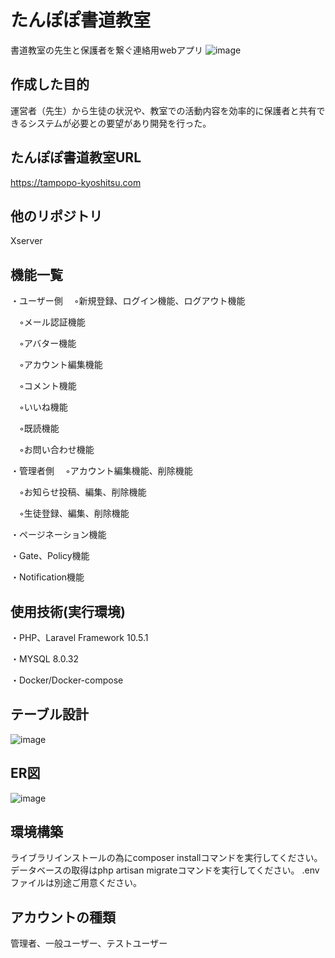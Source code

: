 # たんぽぽ書道教室

書道教室の先生と保護者を繋ぐ連絡用webアプリ
![image](https://user-images.githubusercontent.com/106829132/232237535-2becef9d-f075-4d9e-886d-f44a74ab6f40.png)

## 作成した目的

運営者（先生）から生徒の状況や、教室での活動内容を効率的に保護者と共有できるシステムが必要との要望があり開発を行った。

## たんぽぽ書道教室URL

https://tampopo-kyoshitsu.com

## 他のリポジトリ

Xserver

## 機能一覧

・ユーザー側
　◦新規登録、ログイン機能、ログアウト機能
 
　◦メール認証機能
 
　◦アバター機能
 
　◦アカウント編集機能
 
　◦コメント機能
 
　◦いいね機能
 
　◦既読機能
 
　◦お問い合わせ機能 
 
・管理者側
　◦アカウント編集機能、削除機能
 
　◦お知らせ投稿、編集、削除機能
 
　◦生徒登録、編集、削除機能
 
 ・ページネーション機能
 
 ・Gate、Policy機能
 
 ・Notification機能
 
## 使用技術(実行環境)

・PHP、Laravel Framework 10.5.1

・MYSQL 8.0.32

・Docker/Docker-compose

## テーブル設計

![image](https://user-images.githubusercontent.com/106829132/232238636-e5a76c0b-7114-4272-8ffe-558d0139e9e4.png)

## ER図

![image](https://user-images.githubusercontent.com/106829132/232240834-7f0b3966-f635-4b44-a431-3e0f8566e1c1.png)

## 環境構築

ライブラリインストールの為にcomposer installコマンドを実行してください。
データベースの取得はphp artisan migrateコマンドを実行してください。
.envファイルは別途ご用意ください。

## アカウントの種類

管理者、一般ユーザー、テストユーザー

